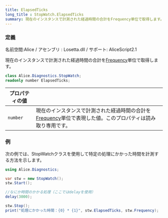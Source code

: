 ```yaml
---
title: ElapsedTicks
long_title : StopWatch.ElapsedTicks
summary: 現在のインスタンスで計測された経過時間の合計をFrequency単位で取得します。
---
```

### 定義
名前空間:Alice / アセンブリ : Losetta.dll / サポート: AliceScript2.1

現在のインスタンスで計測された経過時間の合計を[Frequency](./frequency.md)単位で取得します。

```cs title="AliceScript"
class Alice.Diagnostics.StopWatch;
readonly number ElapsedTicks;
```

|プロパティの値| |
|-|-|
|`number`| 現在のインスタンスで計測された経過時間の合計を[Frequency](./frequency.md)単位で表現した値。このプロパティは読み取り専用です。|

### 例
次の例では、StopWatchクラスを使用して特定の処理にかかった時間を計測する方法を示します。

```cs title="AliceScript"
using Alice.Diagnostics;

var stw = new StopWatch();
stw.Start();

//なにか時間のかかる処理（ここではdelayを使用）
delay(3000);

stw.Stop();
print("処理にかかった時間：{0} * {1}", stw.ElapsedTicks, stw.Frequency);
```